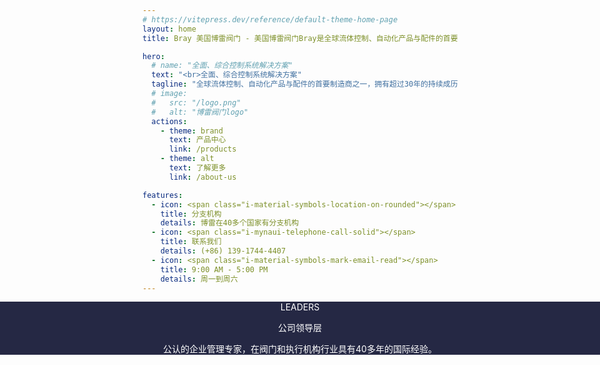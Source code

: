 ```yaml
---
# https://vitepress.dev/reference/default-theme-home-page
layout: home
title: Bray 美国博雷阀门 - 美国博雷阀门Bray是全球流体控制、自动化产品与配件的首要制造商之一，拥有超过30年的持续成功历程，并在逾40个国家和地区开展业务运营。

hero:
  # name: "全面、综合控制系统解决方案"
  text: "<br>全面、综合控制系统解决方案"
  tagline: "全球流体控制、自动化产品与配件的首要制造商之一，拥有超过30年的持续成历程，并在世界各地逾40个国家和地区开展业务运营。<br><br>"
  # image:
  #   src: "/logo.png"
  #   alt: "博雷阀门logo"
  actions:
    - theme: brand
      text: 产品中心
      link: /products
    - theme: alt
      text: 了解更多
      link: /about-us

features:
  - icon: <span class="i-material-symbols-location-on-rounded"></span>
    title: 分支机构
    details: 博雷在40多个国家有分支机构
  - icon: <span class="i-mynaui-telephone-call-solid"></span>
    title: 联系我们
    details: (+86) 139-1744-4407
  - icon: <span class="i-material-symbols-mark-email-read"></span>
    title: 9:00 AM - 5:00 PM
    details: 周一到周六
---
```


<script setup>
import { VPTeamMembers } from 'vitepress/theme'
import FeatureSection from './.vitepress/theme/components/FeatureSection.vue'
import ProductSection from './ProductSection.vue'
import CompanyHighlights from './.vitepress/theme/components/CompanyHighlights.vue'

const members = [
  {
    avatar: '/team/leader.jpg',
    name: 'William Sterling',
    title: '创始人、CEO兼主席'
  }
]
</script>

<FeatureSection />

<!-- 公司亮点 -->
<CompanyHighlights />

<div class="team-container full-width-container">
  <div class="team-container-overlay py-12">
    <div class="team-description text-sm font-bold">LEADERS</div>
    <p class="team-description text-4xl font-bold">公司领导层</p>
    <p class="team-description text-sm mx-auto">公认的企业管理专家，在阀门和执行机构行业具有40多年的国际经验。</p>
    <VPTeamMembers size="medium" :members="members" />
  </div>
</div>

<!-- 最新产品 -->
<ProductSection />

<style>
/* 全宽容器样式 */
.full-width-container {
  position: relative;
  width: 100vw;
  left: 50%;
  right: 50%;
  margin-left: -50vw;
  margin-right: -50vw;
}

.team-container {
  text-align: center;
  background: url('/images/home-leader.jpg') no-repeat fixed 0 0 / cover;
  color: white;
}
.team-container-overlay {
  background: rgb(7, 11, 43, 0.88);
}
.VPTeamMembers {
  display: flex;
  justify-content: center;
}
.VPTeamMembers .profile {
  background: transparent;
}
.VPTeamMembers .profile .avatar {
  width: 160px !important;
  height: 160px !important;
}
</style>
